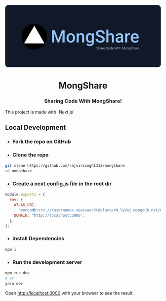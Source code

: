 <div style="text-align:center"><img src="./public/Banner.png" style="" />
</div>

<h1 align="center">MongShare</h1>
<h3 align="center"><b>Sharing Code With MongShare!</b></h3>
This project is made with `Next.js`

## Local Development

- ### Fork the repo on GitHub

- ### Clone the repo

```sh
git clone https://github.com/rajvirsingh1313/mongshare
cd mongshare
```

- ### Create a next.config.js file in the root dir

```js
module.exports = {
  env: {
    ATLAS_URI:
      "mongodb+srv://<username>:<password>@cluster0.lydaj.mongodb.net/mongshare?retryWrites=true&w=majority",
    DOMAIN: "http://localhost:3000",
  },
};
```

- ### Install Dependencies

```sh
npm i
```

- ### Run the development server

```bash
npm run dev
# or
yarn dev
```

Open [http://localhost:3000](http://localhost:3000) with your browser to see the result.

